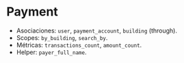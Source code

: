 # Payment

- Asociaciones: `user`, `payment_account`, `building` (through).
- Scopes: `by_building`, `search_by`.
- Métricas: `transactions_count`, `amount_count`.
- Helper: `payer_full_name`.
